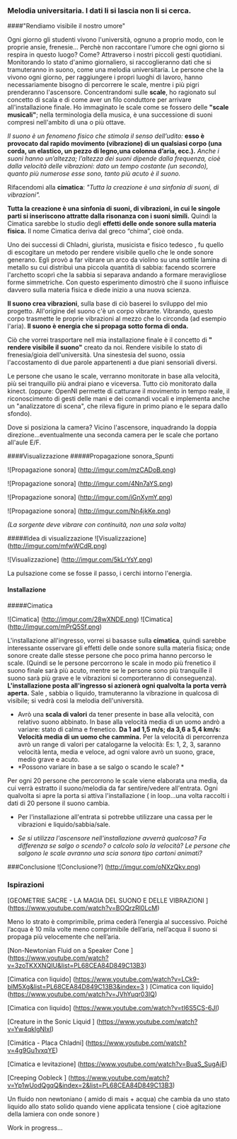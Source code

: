 ### Melodia universitaria.  I dati li si lascia non li si cerca.
####"Rendiamo visibile il nostro umore"

Ogni giorno gli studenti vivono l'università, ognuno a proprio modo, con le proprie ansie, frenesie... 
Perchè non raccontare l'umore che ogni giorno si respira in questo luogo? Come? Attraverso i nostri piccoli gesti 
quotidiani. 
Monitorando lo stato d'animo giornaliero, si raccoglieranno dati che si tramuteranno in suono, come una melodia universitaria. 
Le persone che la vivono ogni giorno, per raggiungere i propri luoghi di lavoro, hanno necessariamente bisogno 
di percorrere le scale, mentre i più pigri prenderanno l'ascensore. 
Concentrandomi sulle **scale**, ho ragionato sul concetto di scala e di come aver un filo conduttore per arrivare all'installazione finale. 
Ho immaginato le scale come se fossero delle **"scale musicali"**; nella terminologia della musica, è una successione di suoni compresi nell'ambito di una o più ottave.

*Il suono è un fenomeno fisico che stimola il senso dell’udito:* **esso è provocato dal rapido movimento (vibrazione) di un qualsiasi corpo (una corda, un elastico, un pezzo di legno,una colonna d’aria, ecc.).**
*Anche i suoni hanno un’altezza; l’altezza dei suoni dipende dalla frequenza, cioè dalla velocità delle vibrazioni: dato un tempo costante (un secondo), quanto più numerose esse sono, tanto più acuto è il suono.*

Rifacendomi alla **cimatica**: *"Tutta la creazione è una sinfonia di suoni, di vibrazioni".*

**Tutta la creazione è una sinfonia di suoni, di vibrazioni, in cui le singole parti si inseriscono attratte dalla risonanza con i suoni simili.**
Quindi la Cimatica sarebbe lo studio degli **effetti delle onde sonore sulla materia fisica.**
Il nome Cimatica deriva dal greco “chima”, cioè onda.

Uno dei successi di Chladni, giurista, musicista e fisico tedesco , fu quello di escogitare un metodo per rendere visibile quello che le onde sonore generano.
Egli provò a far vibrare un arco da violino su una sottile lamina di metallo su cui distribuì una piccola quantità 
di sabbia: facendo scorrere l'archetto scoprì che la sabbia si separava andando a formare meravigliose forme simmetriche. 
Con questo esperimento dimostrò che il suono influisce davvero sulla materia fisica e diede inizio a una nuova scienza. 

**Il suono crea vibrazioni**, sulla base di ciò baserei lo sviluppo del mio progetto. 
All'origine del suono c'è un corpo vibrante. Vibrando, questo corpo trasmette le proprie vibrazioni al mezzo che lo circonda (ad esempio l'aria). 
**Il suono è energia che si propaga sotto forma di onda.**

Ciò che vorrei trasportare nell mia installazione finale è il concetto di **" rendere visibile il suono"** creato da noi. Rendere visibile lo stato di frenesia/gioia dell'università. 
Una sinestesia del suono, ossia l'accostamento di due parole appartenenti a due piani sensoriali diversi. 

Le persone che usano le scale, verranno monitorate in base alla velocità, più sei tranquillo più andrai piano e viceversa. Tutto ciò monitorato dalla kinect. (oppure: OpenNI permette di catturare il movimento in tempo reale, il riconoscimento di gesti delle mani e dei comandi vocali e implementa anche un "analizzatore di scena", che rileva figure in primo piano e le separa dallo sfondo). 

Dove si posiziona la camera? Vicino l'ascensore, inquadrando la doppia direzione...eventualmente una seconda camera per le scale che portano all'aule E/F.

####Visualizzazione
#####Propagazione sonora_Spunti


![Propagazione sonora] (http://imgur.com/mzCADoB.png)


![Propagazione sonora] (http://imgur.com/4Nn7aYS.png)


![Propagazione sonora] (http://imgur.com/iGnXymY.png)


![Propagazione sonora] (http://imgur.com/Nn4jkKe.png) 


*(La sorgente deve vibrare con continuità, non una sola volta)*

#####Idea di visualizzazione 
![Visualizzazione] (http://imgur.com/mfwWCdR.png)

![Visualizzazione] (http://imgur.com/5kLrYsY.png)

La pulsazione come se fosse il passo, i cerchi intorno l'energia. 

#### Installazione
#####Cimatica

![Cimatica] (http://imgur.com/28wXNDE.png)
![Cimatica] (http://imgur.com/mPrQ5Sf.png)

L'installazione all'ingresso, vorrei si basasse sulla **cimatica**, quindi sarebbe interessante osservare gli effetti delle onde sonore sulla materia fisica; onde sonore create dalle stesse persone che poco prima hanno percorso le scale. (Quindi se le persone percorrono le scale in modo più frenetico il suono finale sarà più acuto, mentre se le persone sono più tranquille il suono sarà più grave e le vibrazioni si comporteranno di conseguenza). 
**L'installazione posta all'ingresso si azionerà ogni qualvolta la porta verrà aperta.**
Sale , sabbia o liquido, tramuteranno la vibrazione in qualcosa di visibile; si vedrà così la melodia dell'università.

- Avrò una **scala di valori** da tener presente in base alla velocità, con relativo suono abbinato.
In base alla velocità media di un uomo andrò a variare: stato di calma e frenetico. 
**Da 1 ad 1,5 m/s; da 3,6 a 5,4 km/s: Velocità media di un uomo che cammina.**
Per la velocità di percorrenza avrò un range di valori per catalogarne la velocità: 
Es: 1, 2, 3, saranno velocità lenta, media e veloce, ad ogni valore avrò un suono, grace, medio grave e acuto. 
- *Possono variare in base a se salgo o scando le scale? *

Per ogni 20 persone che percorrono le scale viene elaborata una media, da cui verrà estratto il suono/melodia da far sentire/vedere all'entrata. Ogni qualvolta si apre la porta si attiva l'installazione ( in loop...una volta raccolti i dati di 20 persone il suono cambia. 

- Per l'installazione all'entrata si potrebbe utilizzare una cassa per le vibrazioni e liquido/sabbia/sale.

- *Se si utilizza l'ascensore nell'installazione avverrà qualcosa?
Fa differenza se salgo o scendo? o calcolo solo la velocità?
Le persone che salgono le scale avranno una scia sonora tipo cartoni animati?*

###Conclusione
![Conclusione?] (http://imgur.com/oNXzQkv.png)


### Ispirazioni

[GEOMETRIE SACRE - LA MAGIA DEL SUONO E DELLE VIBRAZIONI ] (https://www.youtube.com/watch?v=BOQrzRl0LcM)

Meno lo strato è comprimibile, prima cederà l’energia al successivo. Poiché l’acqua è 10 mila volte meno comprimibile dell’aria, nell’acqua il suono si propaga più velocemente che nell’aria.

[Non-Newtonian Fluid on a Speaker Cone ] (https://www.youtube.com/watch?v=3zoTKXXNQIU&list=PL68CEA84D849C13B3)

[Cimatica con liquido] (https://www.youtube.com/watch?v=LCk9-blM5Xg&list=PL68CEA84D849C13B3&index=3
)
[Cimatica con liquido] (https://www.youtube.com/watch?v=JVhYuqr03IQ)


[Cimatica con liquido] (https://www.youtube.com/watch?v=tI6S5CS-6JI)


[Creature in the Sonic Liquid ] (https://www.youtube.com/watch?v=Yw4qklgNIxI)

[Cimática - Placa Chladni] (https://www.youtube.com/watch?v=4g9Gu1vxqYE)

[Cimatica e levitazione] (https://www.youtube.com/watch?v=BuaS_SugAjE)

[Creeping Oobleck ] (https://www.youtube.com/watch?v=Yp1wUodQgqQ&index=2&list=PL68CEA84D849C13B3)

Un fluido non newtoniano ( amido di mais + acqua) che cambia da uno stato liquido allo stato solido quando viene applicata tensione ( cioè agitazione della lamiera con onde sonore )


Work in progress...
